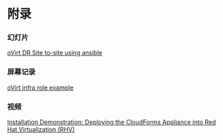 # 附录

### 幻灯片
[oVirt DR Site to-site using ansible](https://www.slideshare.net/maorlipchuk/ovirt-dr-site-tosite-using-ansible)

### 屏幕记录
[oVirt infra role example](https://asciinema.org/a/112415)

### 视频
[Installation Demonstration: Deploying the CloudForms Appliance into Red Hat Virtualization (RHV)](https://www.youtube.com/watch?v=8nplUD7pIIo)


